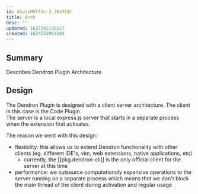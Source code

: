 ```yaml
---
id: d1usLHSTfJc-3_JKuYLBr
title: Arch
desc: ''
updated: 1637342138117
created: 1624552964184
---
```


## Summary

Describes Dendron Plugin Architecture


## Design

The Dendron Plugin is designed with a client server architecture. The client in this case is the Code Plugin.  
The server is a local express.js server that starts in a separate process when the extension first activates. 

The reason we went with this design:
- flexibility: this allows us to extend Dendron functionality with other clients (eg. different IDE's, vim, web extensions, native applications, etc)
    - currently, the [[pkg.dendron-cli]] is the only official client for the server at this time
- performance: we outsource computationaly expensive operations to the server running on a separate process which means that we don't block the main thread of the client during activation and regular usage

